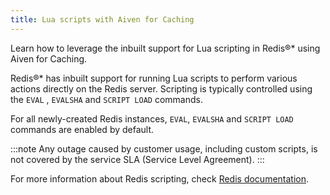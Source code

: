 ```yaml
---
title: Lua scripts with Aiven for Caching
---
```


Learn how to leverage the inbuilt support for Lua scripting in Redis®* using Aiven for Caching.

Redis®\* has inbuilt support for running Lua scripts to perform various
actions directly on the Redis server. Scripting is typically controlled
using the `EVAL` , `EVALSHA` and `SCRIPT LOAD` commands.

For all newly-created Redis instances, `EVAL`, `EVALSHA` and
`SCRIPT LOAD` commands are enabled by default.

:::note
Any outage caused by customer usage, including custom scripts, is not
covered by the service SLA (Service Level Agreement).
:::

For more information about Redis scripting, check [Redis
documentation](https://redis.io/commands/eval).
